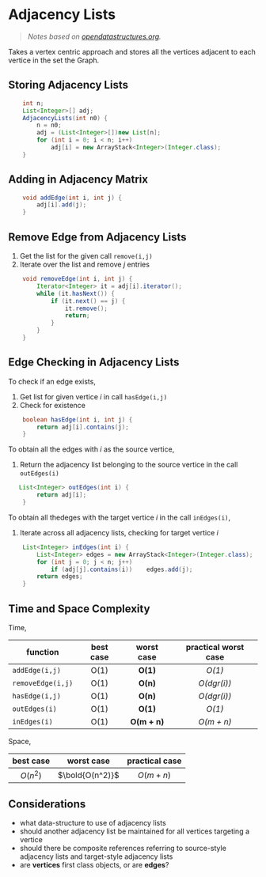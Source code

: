 # Adjacency Lists
> _Notes based on [opendatastructures.org][1]._ <br>

Takes a vertex centric approach and stores all the vertices adjacent to each vertice in the set the Graph.

## Storing Adjacency Lists
```java
    int n;
    List<Integer>[] adj;
    AdjacencyLists(int n0) {
        n = n0;
        adj = (List<Integer>[])new List[n];
        for (int i = 0; i < n; i++) 
            adj[i] = new ArrayStack<Integer>(Integer.class);
    }
```

## Adding in Adjacency Matrix
```java
    void addEdge(int i, int j) {
        adj[i].add(j);
    }
```

## Remove Edge from Adjacency Lists
1. Get the list for the given call `remove(i,j)`
2. Iterate over the list and remove $`j`$ entries
```java
    void removeEdge(int i, int j) {
        Iterator<Integer> it = adj[i].iterator();
        while (it.hasNext()) {
            if (it.next() == j) {
                it.remove();
                return;
            }
        }    
    }
```

## Edge Checking in Adjacency Lists
To check if an edge exists,
1. Get list for given vertice $`i`$ in call `hasEdge(i,j)`
2. Check for existence
```java
    boolean hasEdge(int i, int j) {
        return adj[i].contains(j);
    }
```

To obtain all the edges with $`i`$ as the source vertice,
1. Return the adjacency list belonging to the source vertice in the call `outEdges(i)`
```java
   List<Integer> outEdges(int i) {
        return adj[i];
    }
```

To obtain all thedeges with the target vertice $`i`$ in the call `inEdges(i)`,
1. Iterate across all adjacency lists, checking for target vertice $`i`$
```java
    List<Integer> inEdges(int i) {
        List<Integer> edges = new ArrayStack<Integer>(Integer.class);
        for (int j = 0; j < n; j++)
            if (adj[j].contains(i))    edges.add(j);
        return edges;
    }
```

## Time and Space Complexity
Time,

function | best case | worst case | practical worst case
--- | :---: | :---: | :---:
`addEdge(i,j)` | O(1) | __O(1)__ | _O(1)_
`removeEdge(i,j)` | O(1) | __O(n)__ | _O(dgr(i))_
`hasEdge(i,j)` | O(1) | __O(n)__ | _O(dgr(i))_
`outEdges(i)` | O(1) | __O(1)__ | _O(1)_
`inEdges(i)` | O(1) | __O(m + n)__ | _O(m + n)_

Space,

best case | worst case | practical case
:---: | :---: | :---:
$`O(n^2)`$ | $`\bold{O(n^2)}`$ | $`O(m + n)`$

## Considerations
- what data-structure to use of adjacency lists
- should another adjacency list be maintained for all vertices targeting a vertice
- should there be composite references referring to source-style adjacency lists and target-style adjacency lists
- are __vertices__ first class objects, or are __edges__?

[1]: http://www.opendatastructures.org